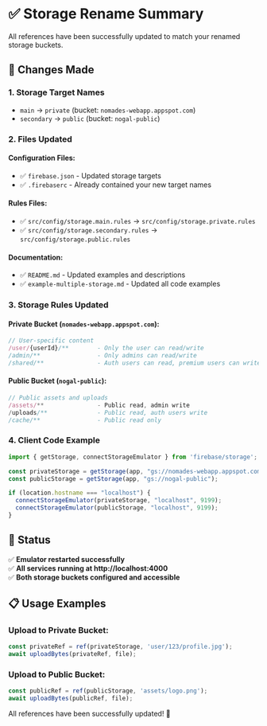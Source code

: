 # ✅ Storage Rename Summary

All references have been successfully updated to match your renamed storage buckets.

## 🔄 Changes Made

### 1. **Storage Target Names**
- `main` → `private` (bucket: `nomades-webapp.appspot.com`)
- `secondary` → `public` (bucket: `nogal-public`)

### 2. **Files Updated**

#### Configuration Files:
- ✅ `firebase.json` - Updated storage targets
- ✅ `.firebaserc` - Already contained your new target names

#### Rules Files:
- ✅ `src/config/storage.main.rules` → `src/config/storage.private.rules`
- ✅ `src/config/storage.secondary.rules` → `src/config/storage.public.rules`

#### Documentation:
- ✅ `README.md` - Updated examples and descriptions
- ✅ `example-multiple-storage.md` - Updated all code examples

### 3. **Storage Rules Updated**

#### Private Bucket (`nomades-webapp.appspot.com`):
```javascript
// User-specific content
/user/{userId}/**        - Only the user can read/write
/admin/**                - Only admins can read/write  
/shared/**               - Auth users can read, premium users can write
```

#### Public Bucket (`nogal-public`):
```javascript
// Public assets and uploads
/assets/**               - Public read, admin write
/uploads/**              - Public read, auth users write
/cache/**                - Public read only
```

### 4. **Client Code Example**
```javascript
import { getStorage, connectStorageEmulator } from 'firebase/storage';

const privateStorage = getStorage(app, "gs://nomades-webapp.appspot.com");
const publicStorage = getStorage(app, "gs://nogal-public");

if (location.hostname === "localhost") {
  connectStorageEmulator(privateStorage, "localhost", 9199);
  connectStorageEmulator(publicStorage, "localhost", 9199);
}
```

## 🚀 Status
✅ **Emulator restarted successfully**  
✅ **All services running at http://localhost:4000**  
✅ **Both storage buckets configured and accessible**  

## 📋 Usage Examples

### Upload to Private Bucket:
```javascript
const privateRef = ref(privateStorage, 'user/123/profile.jpg');
await uploadBytes(privateRef, file);
```

### Upload to Public Bucket:
```javascript
const publicRef = ref(publicStorage, 'assets/logo.png');
await uploadBytes(publicRef, file);
```

All references have been successfully updated! 🎉
